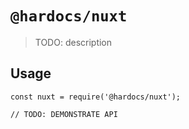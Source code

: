 # `@hardocs/nuxt`

> TODO: description

## Usage

```
const nuxt = require('@hardocs/nuxt');

// TODO: DEMONSTRATE API
```
